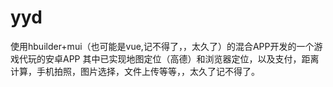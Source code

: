# yyd
使用hbuilder+mui（也可能是vue,记不得了，，太久了）的混合APP开发的一个游戏代玩的安卓APP
其中已实现地图定位（高德）和浏览器定位，以及支付，距离计算，手机拍照，图片选择，文件上传等等，，太久了记不得了。
